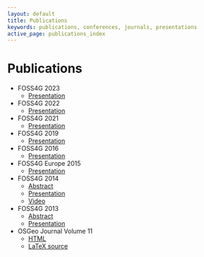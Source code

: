 ```yaml
---
layout: default
title: Publications
keywords: publications, conferences, journals, presentations
active_page: publications_index
---
```



# Publications

* FOSS4G 2023
  * [Presentation](foss4g2023)
* FOSS4G 2022
  * [Presentation](foss4g2022)
* FOSS4G 2021
  * [Presentation](foss4g2021)
* FOSS4G 2019
  * [Presentation](foss4g2019)
* FOSS4G 2016
  * [Presentation](foss4g2016)
* FOSS4G Europe 2015
  * [Presentation](foss4ge2015)
* FOSS4G 2014
  * [Abstract](https://2014.foss4g.org/session/data-govgeoplatform-gov-csw-implementation-pycsw-ckan-integration/)
  * [Presentation](foss4g2014)
  * [Video](http://vimeo.com/107476247)
* FOSS4G 2013
  * [Abstract](http://2013.foss4g.org/conf/programme/presentations/133/)
  * [Presentation](foss4g2013)
* OSGeo Journal Volume 11
  * [HTML](http://svn.osgeo.org/osgeo/journal/volume_11/en-us/master_pdf/OSGeo_Journal_Volume_11.pdf)
  * [LaTeX source](osgeo_journal_2011.tex)
  
